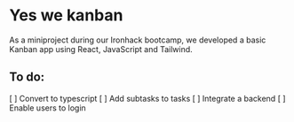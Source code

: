 # Yes we kanban

As a miniproject during our Ironhack bootcamp, we developed a basic Kanban app using React, JavaScript and Tailwind.

## To do:

[ ] Convert to typescript
[ ] Add subtasks to tasks
[ ] Integrate a backend
[ ] Enable users to login
